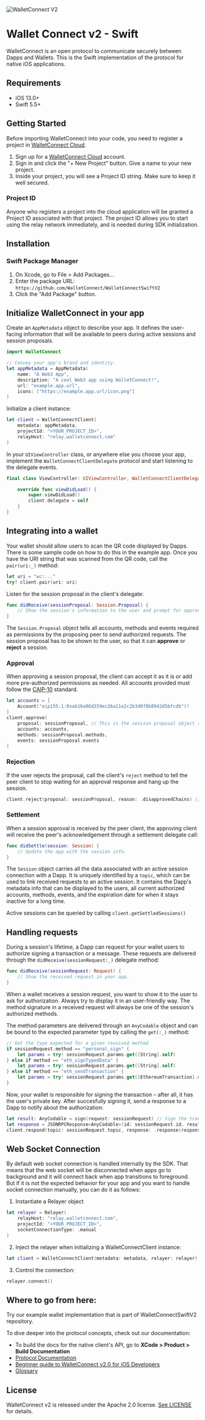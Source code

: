 ![WalletConnect V2](docs/walletconnect-banner.svg)

# Wallet Connect v2 - Swift
WalletConnect is an open protocol to communicate securely between Dapps and Wallets. This is the Swift implementation of the protocol for native iOS applications.

## Requirements 
- iOS 13.0+
- Swift  5.5+

## Getting Started
Before importing WalletConnect into your code, you need to register a project in [WalletConnect Cloud](https://cloud.walletconnect.com/app).
1. Sign up for a [WalletConnect Cloud](https://cloud.walletconnect.com/app) account.
2. Sign in and click the "+ New Project" button. Give a name to your new project.
3. Inside your project, you will see a Project ID string. Make sure to keep it well secured.

### Project ID
Anyone who registers a project into the cloud application will be granted a Project ID associated with that project. The project ID allows you to start using the relay network immediately, and is needed during SDK initialization.

## Installation
### Swift Package Manager
1. On Xcode, go to File > Add Packages...
2. Enter the package URL: `https://github.com/WalletConnect/WalletConnectSwiftV2`
3. Click the "Add Package" button.

## Initialize WalletConnect in your app
Create an `AppMetadata` object to describe your app. It defines the user-facing information that will be available to peers during active sessions and session proposals.

```swift
import WalletConnect

// Convey your app's brand and identity.
let appMetadata = AppMetadata(
    name: "A Web3 App",
    description: "A cool Web3 app using WalletConnect!",
    url: "example.app.url",
    icons: ["https://example.app.url/icon.png"]
)
```

Initialize a client instance:
```swift
let client = WalletConnectClient(
    metadata: appMetadata,
    projectId: "<YOUR_PROJECT_ID>",
    relayHost: "relay.walletconnect.com"
)
```

In your `UIViewController` class, or anywhere else you choose your app, implement the `WalletConnectClientDelegate` protocol and start listening to the delegate events.
```swift
final class ViewController: UIViewController, WalletConnectClientDelegate {

    override func viewDidLoad() {
        super.viewDidLoad()
        client.delegate = self
    }
}
```

## Integrating into a wallet
Your wallet should allow users to scan the QR code displayed by Dapps. There is some sample code on how to do this in the example app. Once you have the URI string that was scanned from the QR code, call the `pair(uri:_)` method:
```swift
let uri = "wc:..."
try? client.pair(uri: uri)
```

Listen for the session proposal in the client's delegate:
```swift
func didReceive(sessionProposal: Session.Proposal) {
    // Show the session's information to the user and prompt for approval.
}
```

The `Session.Proposal` object tells all accounts, methods and events required as permissions by the proposing peer to send authorized requests. The session proposal has to be shown to the user, so that it can **approve** or **reject** a session.

### Approval
When approving a session proposal, the client can accept it as it is or add more pre-authorized permissions as needed. All accounts provided must follow the [CAIP-10](https://github.com/ChainAgnostic/CAIPs/blob/master/CAIPs/caip-10.md) standard.
```swift
let accounts = [
    Account("eip155:1:0xab16a96d359ec26a11e2c2b3d8f8b8942d5bfcdb")!
]
client.approve(
    proposal: sessionProposal, // This is the session proposal object received through the delegate.
    accounts: accounts, 
    methods: sessionProposal.methods, 
    events: sessionProposal.events
)
```

### Rejection
If the user rejects the proposal, call the client's `reject` method to tell the peer client to stop waiting for an approval response and hang up the session.
```swift
client.reject(proposal: sessionProposal, reason: .disapprovedChains) // Example reason for rejection.
```

### Settlement
When a session approval is received by the peer client, the approving client will receive the peer's acknowledgement through a settlement delegate call:
```swift
func didSettle(session: Session) {
    // Update the app with the session info.
}
```

The `Session` object carries all the data associated with an active session connection with a Dapp. It is uniquely identified by a `topic`, which can be used to link received requests to an active session. It contains the Dapp's metadata info that can be displayed to the users, all current authorized accounts, methods, events, and the expiration date for when it stays inactive for a long time.

Active sessions can be queried by calling `client.getSettledSessions()`

## Handling requests
During a session's lifetime, a Dapp can request for your wallet users to authorize signing a transaction or a message. These requests are delivered through the `didReceive(sessionRequest:_)` delegate method:
```swift
func didReceive(sessionRequest: Request) {
    // Show the received request in your app.
}
```
When a wallet receives a session request, you want to show it to the user to ask for authorization. Always try to display it in an user-friendly way. The method signature in a received request will always be one of the session's authorized methods. 

The method parameters are delivered through an `AnyCodable` object and can be bound to the expected parameter type by calling the `get(:_)` method:
```swift 
// Get the type expected for a given received method
if sessionRequest.method == "personal_sign" {
    let params = try! sessionRequest.params.get([String].self)
} else if method == "eth_signTypedData" {
    let params = try! sessionRequest.params.get([String].self)
} else if method == "eth_sendTransaction" {
    let params = try! sessionRequest.params.get([EthereumTransaction].self)
}
```

Now, your wallet is responsible for signing the transaction – after all, it has the user's private key. After succesfully signing it, send a response to a Dapp to notify about the authorization:
```swift
let result: AnyCodable = sign(request: sessionRequest) // Sign the transaction in you wallet
let response = JSONRPCResponse<AnyCodable>(id: sessionRequest.id, result: result)
client.respond(topic: sessionRequest.topic, response: .response(response)) // Respond with the result
```

## Web Socket Connection
By default web socket connection is handled internally by the SDK. That means that the web socket will be disconnected when apps go to background and it will connect back when app transitions to foreground. But if it is not the expected behavior for your app and you want to handle socket connection manually, you can do it as follows:
1. Instantiate a Relayer object
```swift
let relayer = Relayer(
    relayHost: "relay.walletconnect.com",
    projectId: "<YOUR_PROJECT_ID>",
    socketConnectionType: .manual
)
```
2. Inject the relayer when initializing a WalletConnectClient instance:
```swift
let client = WalletConnectClient(metadata: metadata, relayer: relayer)
```
3. Control the connection:
```swift
relayer.connect()
```

## Where to go from here:
Try our example wallet implementation that is part of WalletConnectSwiftV2 repository.

To dive deeper into the protocol concepts, check out our documentation:
- To build the docs for the native client's API, go to **XCode > Product > Build Documentation**
- [Protocol Documentation](https://docs.walletconnect.com/2.0/protocol/client-communication)
- [Beginner guide to WalletConnect v2.0 for iOS Developers](https://medium.com/walletconnect/beginner-guide-to-walletconnect-v2-0-for-swift-developers-4534b0975218)
- [Glossary](https://docs.walletconnect.com/2.0/protocol/glossary)

## License
WalletConnect v2 is released under the Apache 2.0 license. [See LICENSE](https://github.com/WalletConnect/WalletConnectSwiftV2/blob/main/LICENSE) for details.